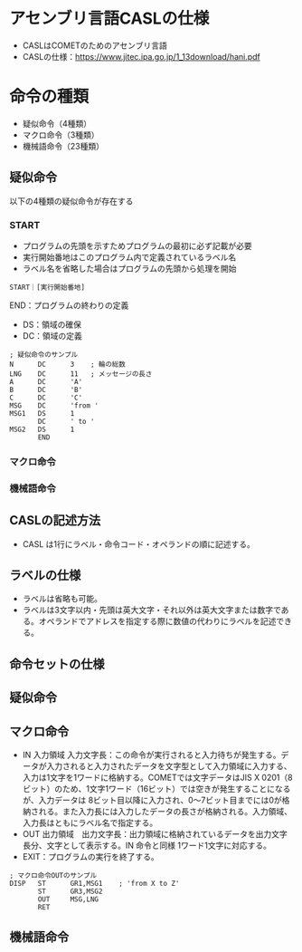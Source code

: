 # アセンブリ言語CASLの仕様
- CASLはCOMETのためのアセンブリ言語
- CASLの仕様：https://www.jitec.ipa.go.jp/1_13download/hani.pdf

# 命令の種類
- 疑似命令（4種類）
- マクロ命令（3種類）
- 機械語命令（23種類）

## 疑似命令
以下の4種類の疑似命令が存在する

### START
- プログラムの先頭を示すためプログラムの最初に必ず記載が必要
- 実行開始番地はこのプログラム内で定義されているラベル名
- ラベル名を省略した場合はプログラムの先頭から処理を開始 

```
START｜[実行開始番地]
```

END：プログラムの終わりの定義
- DS：領域の確保
- DC：領域の定義

```
; 疑似命令のサンプル
N      DC      3	; 輪の総数
LNG    DC      11	; メッセージの長さ
A      DC      'A'
B      DC      'B'
C      DC      'C'
MSG    DC      'from '
MSG1   DS      1
       DC      ' to '
MSG2   DS      1
       END
```

### マクロ命令

### 機械語命令

## CASLの記述方法
- CASL は1行にラベル・命令コード・オペランドの順に記述する。

## ラベルの仕様
- ラベルは省略も可能。
- ラベルは3文字以内・先頭は英大文字・それ以外は英大文字または数字である。オペランドでアドレスを指定する際に数値の代わりにラベルを記述できる。

## 命令セットの仕様

## 疑似命令

## マクロ命令 
- IN 入力領域 入力文字長：この命令が実行されると入力待ちが発生する。データが入力されると入力されたデータを文字型として入力領域に入力する、入力は1文字を1ワードに格納する。COMETでは文字データはJIS X 0201（8ビット）のため、1文字1ワード（16ビット）では空きが発生することになるが、入力データは 8ビット目以降に入力され、0～7ビット目までには0が格納される。また入力長には入力したデータの長さが格納される。入力領域、入力長はともにラベル名で指定する。
- OUT 出力領域　出力文字長：出力領域に格納されているデータを出力文字長分、文字として表示する。IN 命令と同様 1ワード1文字に対応する。
- EXIT：プログラムの実行を終了する。
```
; マクロ命令OUTのサンプル
DISP   ST      GR1,MSG1    ; 'from X to Z'
       ST      GR3,MSG2
       OUT     MSG,LNG
       RET
```

## 機械語命令
